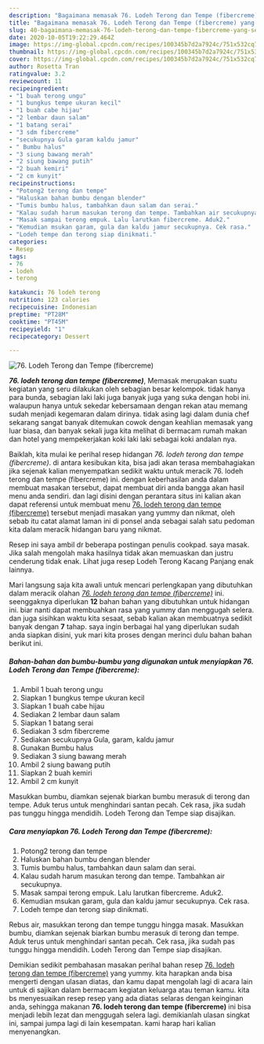 ```yaml
---
description: "Bagaimana memasak 76. Lodeh Terong dan Tempe (fibercreme) yang Sempurna"
title: "Bagaimana memasak 76. Lodeh Terong dan Tempe (fibercreme) yang Sempurna"
slug: 40-bagaimana-memasak-76-lodeh-terong-dan-tempe-fibercreme-yang-sempurna
date: 2020-10-05T19:22:29.464Z
image: https://img-global.cpcdn.com/recipes/100345b7d2a7924c/751x532cq70/76-lodeh-terong-dan-tempe-fibercreme-foto-resep-utama.jpg
thumbnail: https://img-global.cpcdn.com/recipes/100345b7d2a7924c/751x532cq70/76-lodeh-terong-dan-tempe-fibercreme-foto-resep-utama.jpg
cover: https://img-global.cpcdn.com/recipes/100345b7d2a7924c/751x532cq70/76-lodeh-terong-dan-tempe-fibercreme-foto-resep-utama.jpg
author: Rosetta Tran
ratingvalue: 3.2
reviewcount: 11
recipeingredient:
- "1 buah terong ungu"
- "1 bungkus tempe ukuran kecil"
- "1 buah cabe hijau"
- "2 lembar daun salam"
- "1 batang serai"
- "3 sdm fibercreme"
- "secukupnya Gula garam kaldu jamur"
- " Bumbu halus"
- "3 siung bawang merah"
- "2 siung bawang putih"
- "2 buah kemiri"
- "2 cm kunyit"
recipeinstructions:
- "Potong2 terong dan tempe"
- "Haluskan bahan bumbu dengan blender"
- "Tumis bumbu halus, tambahkan daun salam dan serai."
- "Kalau sudah harum masukan terong dan tempe. Tambahkan air secukupnya."
- "Masak sampai terong empuk. Lalu larutkan fibercreme. Aduk2."
- "Kemudian msukan garam, gula dan kaldu jamur secukupnya. Cek rasa."
- "Lodeh tempe dan terong siap dinikmati."
categories:
- Resep
tags:
- 76
- lodeh
- terong

katakunci: 76 lodeh terong 
nutrition: 123 calories
recipecuisine: Indonesian
preptime: "PT28M"
cooktime: "PT45M"
recipeyield: "1"
recipecategory: Dessert

---
```



![76. Lodeh Terong dan Tempe (fibercreme)](https://img-global.cpcdn.com/recipes/100345b7d2a7924c/751x532cq70/76-lodeh-terong-dan-tempe-fibercreme-foto-resep-utama.jpg)

<b><i>76. lodeh terong dan tempe (fibercreme)</i></b>, Memasak merupakan suatu kegiatan yang seru dilakukan oleh sebagian besar kelompok. tidak hanya para bunda, sebagian laki laki juga banyak juga yang suka dengan hobi ini. walaupun hanya untuk sekedar kebersamaan dengan rekan atau memang sudah menjadi kegemaran dalam dirinya. tidak asing lagi dalam dunia chef sekarang sangat banyak ditemukan cowok dengan keahlian memasak yang luar biasa, dan banyak sekali juga kita melihat di bermacam rumah makan dan hotel yang mempekerjakan koki laki laki sebagai koki andalan nya.

Baiklah, kita mulai ke perihal resep hidangan <i>76. lodeh terong dan tempe (fibercreme)</i>. di antara kesibukan kita, bisa jadi akan terasa membahagiakan jika sejenak kalian menyempatkan sedikit waktu untuk meracik 76. lodeh terong dan tempe (fibercreme) ini. dengan keberhasilan anda dalam membuat masakan tersebut, dapat membuat diri anda bangga akan hasil menu anda sendiri. dan lagi disini dengan perantara situs ini kalian akan dapat referensi untuk membuat menu <u>76. lodeh terong dan tempe (fibercreme)</u> tersebut menjadi masakan yang yummy dan nikmat, oleh sebab itu catat alamat laman ini di ponsel anda sebagai salah satu pedoman kita dalam meracik hidangan baru yang nikmat.

Resep ini saya ambil dr beberapa postingan penulis cookpad. saya masak. Jika salah mengolah maka hasilnya tidak akan memuaskan dan justru cenderung tidak enak. Lihat juga resep Lodeh Terong Kacang Panjang enak lainnya.


Mari langsung saja kita awali untuk mencari perlengkapan yang dibutuhkan dalam meracik olahan <u><i>76. lodeh terong dan tempe (fibercreme)</i></u> ini. seenggaknya diperlukan <b>12</b> bahan bahan yang dibutuhkan untuk hidangan ini. biar nanti dapat membuahkan rasa yang yummy dan menggugah selera. dan juga sisihkan waktu kita sesaat, sebab kalian akan membuatnya sedikit banyak dengan <b>7</b> tahap. saya ingin berbagai hal yang diperlukan sudah anda siapkan disini, yuk mari kita proses dengan merinci dulu bahan bahan berikut ini.

<!--inarticleads1-->

##### Bahan-bahan dan bumbu-bumbu yang digunakan untuk menyiapkan 76. Lodeh Terong dan Tempe (fibercreme):

1. Ambil 1 buah terong ungu
1. Siapkan 1 bungkus tempe ukuran kecil
1. Siapkan 1 buah cabe hijau
1. Sediakan 2 lembar daun salam
1. Siapkan 1 batang serai
1. Sediakan 3 sdm fibercreme
1. Sediakan secukupnya Gula, garam, kaldu jamur
1. Gunakan  Bumbu halus
1. Sediakan 3 siung bawang merah
1. Ambil 2 siung bawang putih
1. Siapkan 2 buah kemiri
1. Ambil 2 cm kunyit


Masukkan bumbu, diamkan sejenak biarkan bumbu merasuk di terong dan tempe. Aduk terus untuk menghindari santan pecah. Cek rasa, jika sudah pas tunggu hingga mendidih. Lodeh Terong dan Tempe siap disajikan. 

<!--inarticleads2-->

##### Cara menyiapkan 76. Lodeh Terong dan Tempe (fibercreme):

1. Potong2 terong dan tempe
1. Haluskan bahan bumbu dengan blender
1. Tumis bumbu halus, tambahkan daun salam dan serai.
1. Kalau sudah harum masukan terong dan tempe. Tambahkan air secukupnya.
1. Masak sampai terong empuk. Lalu larutkan fibercreme. Aduk2.
1. Kemudian msukan garam, gula dan kaldu jamur secukupnya. Cek rasa.
1. Lodeh tempe dan terong siap dinikmati.


Rebus air, masukkan terong dan tempe tunggu hingga masak. Masukkan bumbu, diamkan sejenak biarkan bumbu merasuk di terong dan tempe. Aduk terus untuk menghindari santan pecah. Cek rasa, jika sudah pas tunggu hingga mendidih. Lodeh Terong dan Tempe siap disajikan. 

Demikian sedikit pembahasan masakan perihal bahan resep <u>76. lodeh terong dan tempe (fibercreme)</u> yang yummy. kita harapkan anda bisa mengerti dengan ulasan diatas, dan kamu dapat mengolah lagi di acara lain untuk di sajikan dalam bermacam kegiatan keluarga atau teman kamu. kita bs menyesuaikan resep resep yang ada diatas selaras dengan keinginan anda, sehingga makanan <b>76. lodeh terong dan tempe (fibercreme)</b> ini bisa menjadi lebih lezat dan menggugah selera lagi. demikianlah ulasan singkat ini, sampai jumpa lagi di lain kesempatan. kami harap hari kalian menyenangkan.

